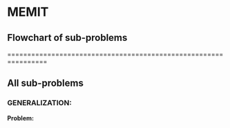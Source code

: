 # MEMIT

## Flowchart of sub-problems

================================================================

## All sub-problems

### GENERALIZATION:

**Problem:**